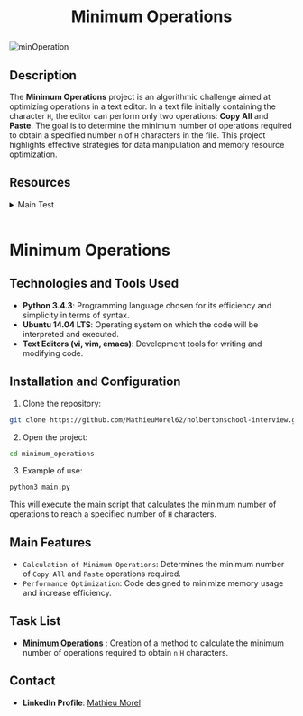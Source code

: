 # <p align="center">Minimum Operations</p>

![minOperation](https://github.com/MathieuMorel62/holbertonschool-interview/assets/113856302/9c5a57ef-b06f-4bb7-81d0-dfb5138fa728)


## Description
The **Minimum Operations** project is an algorithmic challenge aimed at optimizing operations in a text editor. In a text file initially containing the character `H`, the editor can perform only two operations: **Copy All** and **Paste**. The goal is to determine the minimum number of operations required to obtain a specified number `n` of `H` characters in the file. This project highlights effective strategies for data manipulation and memory resource optimization.

## Resources
<details>
<summary>Main Test</summary>
<br>

```python
#!/usr/bin/python3
"""
Main file for testing
"""

minOperations = __import__('0-minoperations').minOperations

n = 4
print("Min # of operations to reach {} char: {}".format(n, minOperations(n)))

n = 12
print("Min # of operations to reach {} char: {}".format(n, minOperations(n)))
```

</details>
<br>

# Minimum Operations

## Technologies and Tools Used
- **Python 3.4.3**: Programming language chosen for its efficiency and simplicity in terms of syntax.
- **Ubuntu 14.04 LTS**: Operating system on which the code will be interpreted and executed.
- **Text Editors (vi, vim, emacs)**: Development tools for writing and modifying code.

## Installation and Configuration
1. Clone the repository:

```sh
git clone https://github.com/MathieuMorel62/holbertonschool-interview.git
```

2. Open the project:

```sh
cd minimum_operations
```

3. Example of use:

```sh
python3 main.py
```

This will execute the main script that calculates the minimum number of operations to reach a specified number of `H` characters.

## Main Features

- `Calculation of Minimum Operations`: Determines the minimum number of `Copy All` and `Paste` operations required.
- `Performance Optimization`: Code designed to minimize memory usage and increase efficiency.

## Task List

- [**Minimum Operations**](https://github.com/MathieuMorel62/holbertonschool-interview/tree/main/minimum_operations) : Creation of a method to calculate the minimum number of operations required to obtain `n` `H` characters.

## Contact
- **LinkedIn Profile**: [Mathieu Morel]((https://www.linkedin.com/in/mathieu-morel-9ab457261/))


